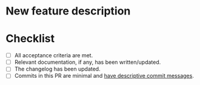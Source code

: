 # New feature description

# Checklist

- [ ] All acceptance criteria are met.
- [ ] Relevant documentation, if any, has been written/updated.
- [ ] The changelog has been updated.
- [ ] Commits in this PR are minimal and [have descriptive commit messages](https://chris.beams.io/posts/git-commit/).
